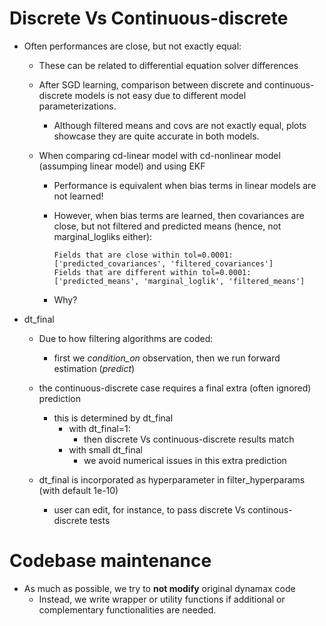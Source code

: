 # Discrete Vs Continuous-discrete

- Often performances are close, but not exactly equal:
    - These can be related to differential equation solver differences

    - After SGD learning, comparison between discrete and continuous-discrete models is not easy due to different model parameterizations.
        - Although filtered means and covs are not exactly equal, plots showcase they are quite accurate in both models.
        
    - When comparing cd-linear model with cd-nonlinear model (assumping linear model) and using EKF
        - Performance is equivalent when bias terms in linear models are not learned!
        - However, when bias terms are learned, then covariances are close, but not filtered and predicted means (hence, not marginal_logliks either):
            
            ```
            Fields that are close within tol=0.0001: ['predicted_covariances', 'filtered_covariances']            
            Fields that are different within tol=0.0001: ['predicted_means', 'marginal_loglik', 'filtered_means']
            ```
        - Why?
        
- dt_final
    - Due to how filtering algorithms are coded:
        - first we *condition_on* observation, then we run forward estimation (*predict*)
    - the continuous-discrete case requires a final extra (often ignored) prediction
        - this is determined by dt_final
            - with dt_final=1:
                - then discrete Vs continuous-discrete results match
            - with small dt_final 
                - we avoid numerical issues in this extra prediction

    - dt_final is incorporated as hyperparameter in filter_hyperparams (with default 1e-10)
        - user can edit, for instance, to pass discrete Vs continous-discrete tests
    
# Codebase maintenance

- As much as possible, we try to **not modify** original dynamax code
    - Instead, we write wrapper or utility functions if additional or complementary functionalities are needed.

